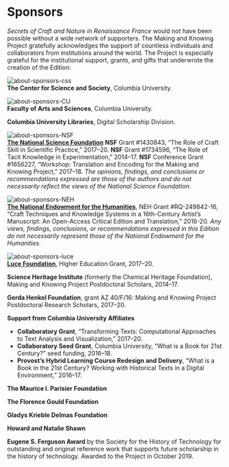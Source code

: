 # Sponsors

_Secrets of Craft and Nature in Renaissance France_ would not have been possible without a wide network of supporters. The Making and Knowing Project gratefully acknowledges the support of countless individuals and collaborators from institutions around the world. The Project is especially grateful for the institutional support, grants, and gifts that underwrote the creation of the Edition:

![about-sponsors-css](https://raw.githubusercontent.com/cu-mkp/edition-webpages/master/images/about-sponsors-css.png) <br>
**The Center for Science and Society**, Columbia University.

![about-sponsors-CU](https://raw.githubusercontent.com/cu-mkp/edition-webpages/master/images/about-sponsors-CU.png) <br>
**Faculty of Arts and Sciences**, Columbia University.

**Columbia University Libraries**, Digital Scholarship Division.

![about-sponsors-NSF](https://raw.githubusercontent.com/cu-mkp/edition-webpages/master/images/about-sponsors-NSF.png) <br>
[**The National Science Foundation**](https://www.nsf.gov/)
**NSF** Grant \#1430843, “The Role of Craft Skill in Scientific Practice,” 2017–20.
**NSF** Grant \#1734596, “The Role of Tacit Knowledge in Experimentation,” 2014–17.
**NSF** Conference Grant \#1656227, “Workshop: Translation and Encoding for the Making and Knowing Project,” 2017–18.
    _The opinions, findings, and conclusions or recommendations expressed are those of the authors and do not necessarily reflect the views of the National Science Foundation._

![about-sponsors-NEH](https://raw.githubusercontent.com/cu-mkp/edition-webpages/master/images/about-sponsors-NEH.png)  <br>
[**The National Endowment for the Humanities**](www.neh.gov), NEH Grant \#RQ-249842-16, “Craft Techniques and Knowledge Systems in a 16th-Century Artist’s
Manuscript: An Open-Access Critical Edition and Translation,” 2016-20.
    _Any views, findings, conclusions, or recommendations expressed in this Edition do not necessarily represent those of the National Endowment for the Humanities._

![about-sponsors-luce](https://raw.githubusercontent.com/cu-mkp/edition-webpages/master/images/about-sponsors-luce.png)  <br>
[**Luce Foundation**](https://www.hluce.org/), Higher Education Grant, 2017–20.

**Science Heritage Institute** (formerly the Chemical Heritage Foundation), Making and Knowing Project Postdoctoral Scholars, 2014–17.

**Gerda Henkel Foundation**, grant AZ 40/F/16: Making and Knowing Project Postdoctoral Research Scholars, 2017–20.

**Support from Columbia University Affiliates**
 - **Collaboratory Grant**, “Transforming Texts: Computational Approaches to Text Analysis and Visualization,” 2017–20.
 - **Collaboratory Seed Grant**, Columbia University, “What is a Book for 21st Century?” seed funding, 2016–18.
 - **Provost’s Hybrid Learning Course Redesign and Delivery**, “What is a Book in the 21st Century? Working with Historical Texts in a Digital Environment,” 2016–17.

**The Maurice I. Parisier Foundation**

**The Florence Gould Foundation**

**Gladys Krieble Delmas Foundation**

**Howard and Natalie Shawn**

**Eugene S. Ferguson Award** by the Society for the History of Technology for outstanding and original reference work that supports future scholarship in the history of technology. Awarded to the Project in October 2019.
